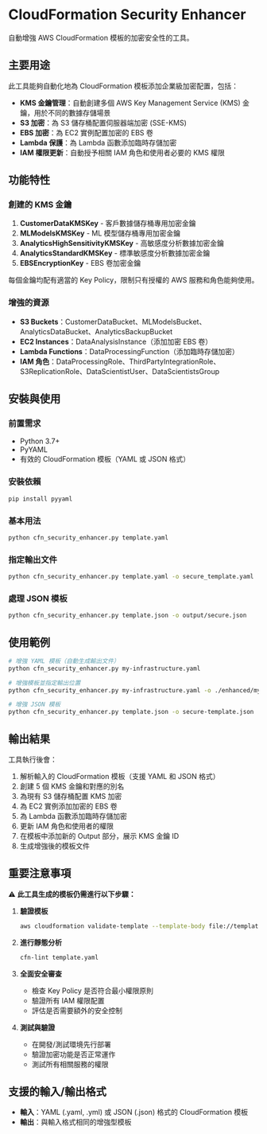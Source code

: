 # CloudFormation Security Enhancer

自動增強 AWS CloudFormation 模板的加密安全性的工具。

## 主要用途

此工具能夠自動化地為 CloudFormation 模板添加企業級加密配置，包括：

- **KMS 金鑰管理**：自動創建多個 AWS Key Management Service (KMS) 金鑰，用於不同的數據存儲場景
- **S3 加密**：為 S3 儲存桶配置伺服器端加密 (SSE-KMS)
- **EBS 加密**：為 EC2 實例配置加密的 EBS 卷
- **Lambda 保護**：為 Lambda 函數添加臨時存儲加密
- **IAM 權限更新**：自動授予相關 IAM 角色和使用者必要的 KMS 權限

## 功能特性

### 創建的 KMS 金鑰

1. **CustomerDataKMSKey** - 客戶數據儲存桶專用加密金鑰
2. **MLModelsKMSKey** - ML 模型儲存桶專用加密金鑰
3. **AnalyticsHighSensitivityKMSKey** - 高敏感度分析數據加密金鑰
4. **AnalyticsStandardKMSKey** - 標準敏感度分析數據加密金鑰
5. **EBSEncryptionKey** - EBS 卷加密金鑰

每個金鑰均配有適當的 Key Policy，限制只有授權的 AWS 服務和角色能夠使用。

### 增強的資源

- **S3 Buckets**：CustomerDataBucket、MLModelsBucket、AnalyticsDataBucket、AnalyticsBackupBucket
- **EC2 Instances**：DataAnalysisInstance（添加加密 EBS 卷）
- **Lambda Functions**：DataProcessingFunction（添加臨時存儲加密）
- **IAM 角色**：DataProcessingRole、ThirdPartyIntegrationRole、S3ReplicationRole、DataScientistUser、DataScientistsGroup

## 安裝與使用

### 前置需求

- Python 3.7+
- PyYAML
- 有效的 CloudFormation 模板（YAML 或 JSON 格式）

### 安裝依賴

```bash
pip install pyyaml
```

### 基本用法

```bash
python cfn_security_enhancer.py template.yaml
```

### 指定輸出文件

```bash
python cfn_security_enhancer.py template.yaml -o secure_template.yaml
```

### 處理 JSON 模板

```bash
python cfn_security_enhancer.py template.json -o output/secure.json
```

## 使用範例

```bash
# 增強 YAML 模板（自動生成輸出文件）
python cfn_security_enhancer.py my-infrastructure.yaml

# 增強模板並指定輸出位置
python cfn_security_enhancer.py my-infrastructure.yaml -o ./enhanced/my-infrastructure-secure.yaml

# 增強 JSON 模板
python cfn_security_enhancer.py template.json -o secure-template.json
```

## 輸出結果

工具執行後會：

1. 解析輸入的 CloudFormation 模板（支援 YAML 和 JSON 格式）
2. 創建 5 個 KMS 金鑰和對應的別名
3. 為現有 S3 儲存桶配置 KMS 加密
4. 為 EC2 實例添加加密的 EBS 卷
5. 為 Lambda 函數添加臨時存儲加密
6. 更新 IAM 角色和使用者的權限
7. 在模板中添加新的 Output 部分，展示 KMS 金鑰 ID
8. 生成增強後的模板文件

## 重要注意事項

⚠️ **此工具生成的模板仍需進行以下步驟：**

1. **驗證模板**
   ```bash
   aws cloudformation validate-template --template-body file://template.yaml
   ```

2. **進行靜態分析**
   ```bash
   cfn-lint template.yaml
   ```

3. **全面安全審查**
   - 檢查 Key Policy 是否符合最小權限原則
   - 驗證所有 IAM 權限配置
   - 評估是否需要額外的安全控制

4. **測試與驗證**
   - 在開發/測試環境先行部署
   - 驗證加密功能是否正常運作
   - 測試所有相關服務的權限

## 支援的輸入/輸出格式

- **輸入**：YAML (.yaml, .yml) 或 JSON (.json) 格式的 CloudFormation 模板
- **輸出**：與輸入格式相同的增強型模板

